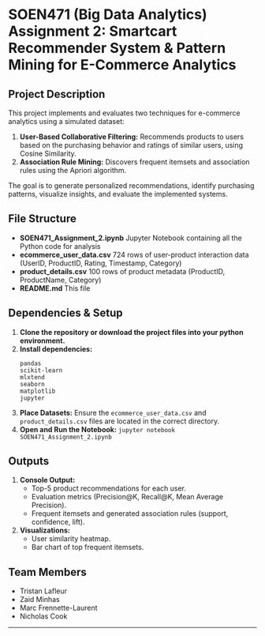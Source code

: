 # SOEN471 (Big Data Analytics) Assignment 2: Smartcart Recommender System & Pattern Mining for E-Commerce Analytics

## Project Description

This project implements and evaluates two techniques for e-commerce analytics using a simulated dataset:

1.  **User-Based Collaborative Filtering:** Recommends products to users based on the purchasing behavior and ratings of similar users, using Cosine Similarity.
2.  **Association Rule Mining:** Discovers frequent itemsets and association rules using the Apriori algorithm.

The goal is to generate personalized recommendations, identify purchasing patterns, visualize insights, and evaluate the implemented systems.

## File Structure
- **SOEN471_Assignment_2.ipynb** Jupyter Notebook containing all the Python code for analysis
- **ecommerce_user_data.csv** 724 rows of user-product interaction data (UserID, ProductID, Rating, Timestamp, Category)
- **product_details.csv** 100 rows of product metadata (ProductID, ProductName, Category)
- **README.md** This file

## Dependencies & Setup

1.  **Clone the repository or download the project files into your python environment.**
2.  **Install dependencies:**
    ```
    pandas
    scikit-learn
    mlxtend
    seaborn
    matplotlib
    jupyter
    ```
3.  **Place Datasets:** Ensure the `ecommerce_user_data.csv` and `product_details.csv` files are located in the correct directory.
4.  **Open and Run the Notebook:** ```jupyter notebook SOEN471_Assignment_2.ipynb```


## Outputs

1.  **Console Output:**
    * Top-5 product recommendations for each user.
    * Evaluation metrics (Precision@K, Recall@K, Mean Average Precision).
    * Frequent itemsets and generated association rules (support, confidence, lift).
2.  **Visualizations:**
    * User similarity heatmap.
    * Bar chart of top frequent itemsets.

## Team Members 

* Tristan Lafleur
* Zaid Minhas
* Marc Frennette-Laurent
* Nicholas Cook
---
